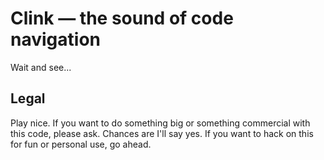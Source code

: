 # Clink — the sound of code navigation

Wait and see...

## Legal

Play nice. If you want to do something big or something commercial with this
code, please ask. Chances are I'll say yes. If you want to hack on this for fun
or personal use, go ahead.
